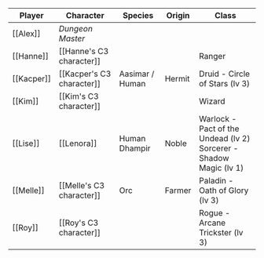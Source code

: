 
| Player     | Character                        | Species         | Origin | Class                                                                 |
| ---------- | -------------------------------- | --------------- | ------ | --------------------------------------------------------------------- |
| [[Alex]]   | *Dungeon Master*                 |                 |        |                                                                       |
| [[Hanne]]  | [[Hanne's C3 character]]         |                 |        | Ranger                                                                |
| [[Kacper]] | [[Kacper's C3 character]]        | Aasimar / Human | Hermit | Druid - Circle of Stars (lv 3)                                        |
| [[Kim]]    | [[Kim's C3 character]]           |                 |        | Wizard                                                                |
| [[Lise]]   | [[Lenora]] | Human Dhampir   | Noble  | Warlock - Pact of the Undead (lv 2)<br>Sorcerer - Shadow Magic (lv 1) |
| [[Melle]]  | [[Melle's C3 character]]         | Orc             | Farmer | Paladin - Oath of Glory (lv 3)                                        |
| [[Roy]]    | [[Roy's C3 character]]           |                 |        | Rogue - Arcane Trickster (lv 3)                                       |
